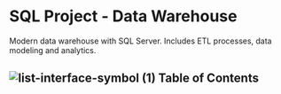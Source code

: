 # SQL Project - Data Warehouse
Modern data warehouse with SQL Server. Includes ETL processes, data modeling and analytics.

## ![list-interface-symbol (1)](https://github.com/user-attachments/assets/506a9d3a-36dc-4340-b4d5-7089a85dfd64) Table of Contents


